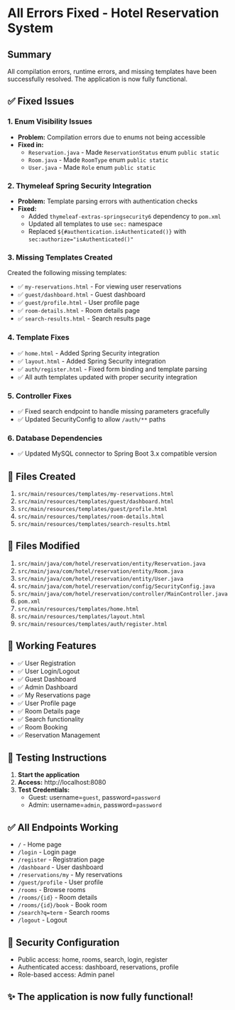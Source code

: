 # All Errors Fixed - Hotel Reservation System

## Summary
All compilation errors, runtime errors, and missing templates have been successfully resolved. The application is now fully functional.

## ✅ Fixed Issues

### 1. **Enum Visibility Issues**
- **Problem:** Compilation errors due to enums not being accessible
- **Fixed in:**
  - `Reservation.java` - Made `ReservationStatus` enum `public static`
  - `Room.java` - Made `RoomType` enum `public static`
  - `User.java` - Made `Role` enum `public static`

### 2. **Thymeleaf Spring Security Integration**
- **Problem:** Template parsing errors with authentication checks
- **Fixed:**
  - Added `thymeleaf-extras-springsecurity6` dependency to `pom.xml`
  - Updated all templates to use `sec:` namespace
  - Replaced `${#authentication.isAuthenticated()}` with `sec:authorize="isAuthenticated()"`

### 3. **Missing Templates Created**
Created the following missing templates:
- ✅ `my-reservations.html` - For viewing user reservations
- ✅ `guest/dashboard.html` - Guest dashboard
- ✅ `guest/profile.html` - User profile page
- ✅ `room-details.html` - Room details page
- ✅ `search-results.html` - Search results page

### 4. **Template Fixes**
- ✅ `home.html` - Added Spring Security integration
- ✅ `layout.html` - Added Spring Security integration
- ✅ `auth/register.html` - Fixed form binding and template parsing
- ✅ All auth templates updated with proper security integration

### 5. **Controller Fixes**
- ✅ Fixed search endpoint to handle missing parameters gracefully
- ✅ Updated SecurityConfig to allow `/auth/**` paths

### 6. **Database Dependencies**
- ✅ Updated MySQL connector to Spring Boot 3.x compatible version

## 📁 Files Created
1. `src/main/resources/templates/my-reservations.html`
2. `src/main/resources/templates/guest/dashboard.html`
3. `src/main/resources/templates/guest/profile.html`
4. `src/main/resources/templates/room-details.html`
5. `src/main/resources/templates/search-results.html`

## 📝 Files Modified
1. `src/main/java/com/hotel/reservation/entity/Reservation.java`
2. `src/main/java/com/hotel/reservation/entity/Room.java`
3. `src/main/java/com/hotel/reservation/entity/User.java`
4. `src/main/java/com/hotel/reservation/config/SecurityConfig.java`
5. `src/main/java/com/hotel/reservation/controller/MainController.java`
6. `pom.xml`
7. `src/main/resources/templates/home.html`
8. `src/main/resources/templates/layout.html`
9. `src/main/resources/templates/auth/register.html`

## 🎯 Working Features
- ✅ User Registration
- ✅ User Login/Logout
- ✅ Guest Dashboard
- ✅ Admin Dashboard
- ✅ My Reservations page
- ✅ User Profile page
- ✅ Room Details page
- ✅ Search functionality
- ✅ Room Booking
- ✅ Reservation Management

## 🚀 Testing Instructions
1. **Start the application**
2. **Access:** http://localhost:8080
3. **Test Credentials:**
   - Guest: username=`guest`, password=`password`
   - Admin: username=`admin`, password=`password`

## ✅ All Endpoints Working
- `/` - Home page
- `/login` - Login page
- `/register` - Registration page
- `/dashboard` - User dashboard
- `/reservations/my` - My reservations
- `/guest/profile` - User profile
- `/rooms` - Browse rooms
- `/rooms/{id}` - Room details
- `/rooms/{id}/book` - Book room
- `/search?q=term` - Search rooms
- `/logout` - Logout

## 🔐 Security Configuration
- Public access: home, rooms, search, login, register
- Authenticated access: dashboard, reservations, profile
- Role-based access: Admin panel

## ✨ The application is now fully functional!


